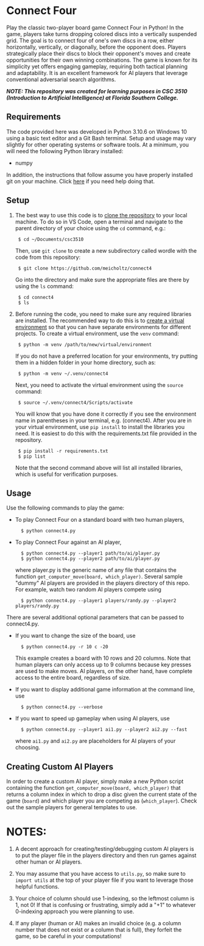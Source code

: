 # Connect Four

Play the classic two-player board game Connect Four in Python! In the game, players take turns dropping colored discs into a vertically suspended grid. The goal is to connect four of one's own discs in a row, either horizontally, vertically, or diagonally, before the opponent does. Players strategically place their discs to block their opponent's moves and create opportunities for their own winning combinations. The game is known for its simplicity yet offers engaging gameplay, requiring both tactical planning and adaptability. It is an excellent framework for AI players that leverage conventional adversarial search algorithms.

***NOTE: This repository was created for learning purposes in CSC 3510 (Introduction to Artificial Intelligence) at Florida Southern College.***

## Requirements

The code provided here was developed in Python 3.10.6 on Windows 10 using a basic text editor and a Git Bash terminal. Setup and usage may vary slightly for other operating systems or software tools. At a minimum, you will need the following Python library installed:

- numpy

In addition, the instructions that follow assume you have properly installed git on your machine. Click [here](https://git-scm.com/book/en/v2/Getting-Started-Installing-Git) if you need help doing that.

## Setup

1. The best way to use this code is to [clone the repository](https://git-scm.com/book/en/v2/Git-Basics-Getting-a-Git-Repository) to your local machine. To do so in VS Code, open a terminal and navigate to the parent directory of your choice using the `cd` command, e.g.:

        $ cd ~/Documents/csc3510

    Then, use `git clone` to create a new subdirectory called wordle with the code from this repository:

        $ git clone https://github.com/meicholtz/connect4

    Go into the directory and make sure the appropriate files are there by using the `ls` command:

        $ cd connect4
        $ ls

2. Before running the code, you need to make sure any required libraries are installed. The recommended way to do this is to [create a virtual environment](https://docs.python.org/3/library/venv.html) so that you can have separate environments for different projects. To create a virtual environment, use the `venv` command:

        $ python -m venv /path/to/new/virtual/environment

    If you do not have a preferred location for your environments, try putting them in a hidden folder in your home directory, such as:

        $ python -m venv ~/.venv/connect4

    Next, you need to activate the virtual environment using the `source` command:

        $ source ~/.venv/connect4/Scripts/activate

    You will know that you have done it correctly if you see the environment name in parentheses in your terminal, e.g. (connect4). After you are in your virtual environment, use `pip install` to install the libraries you need. It is easiest to do this with the requirements.txt file provided in the repository.

        $ pip install -r requirements.txt
        $ pip list

    Note that the second command above will list all installed libraries, which is useful for verification purposes.

## Usage

Use the following commands to play the game:

- To play Connect Four on a standard board with two human players,

        $ python connect4.py

- To play Connect Four against an AI player,

        $ python connect4.py --player1 path/to/ai/player.py
        $ python connect4.py --player2 path/to/ai/player.py

    where player.py is the generic name of any file that contains the function `get_computer_move(board, which_player)`. Several sample "dummy" AI players are provided in the players directory of this repo. For example, watch two random AI players compete using

        $ python connect4.py --player1 players/randy.py --player2 players/randy.py

There are several additional optional parameters that can be passed to connect4.py.

- If you want to change the size of the board, use

        $ python connect4.py -r 10 c -20

    This example creates a board with 10 rows and 20 columns. Note that human players can only access up to 9 columns because key presses are used to make moves. AI players, on the other hand, have complete access to the entire board, regardless of size.

- If you want to display additional game information at the command line, use

        $ python connect4.py --verbose

- If you want to speed up gameplay when using AI players, use

        $ python connect4.py --player1 ai1.py --player2 ai2.py --fast

    where `ai1.py` and `ai2.py` are placeholders for AI players of your choosing.

## Creating Custom AI Players

In order to create a custom AI player, simply make a new Python script containing the function `get_computer_move(board, which_player)` that returns a column index in which to drop a disc given the current state of the game (`board`) and which player you are competing as (`which_player`). Check out the sample players for general templates to use.

# NOTES:

1. A decent approach for creating/testing/debugging custom AI players is to put the player file in the players directory and then run games against other human or AI players.

2. You may assume that you have access to `utils.py`, so make sure to `import utils` at the top of your player file if you want to leverage those helpful functions.

3. Your choice of column should use 1-indexing, so the leftmost column is 1, not 0! If that is confusing or frustrating, simply add a "+1" to whatever 0-indexing approach you were planning to use.

4. If any player (human or AI) makes an invalid choice (e.g. a column number that does not exist or a column that is full), they forfeit the game, so be careful in your computations!